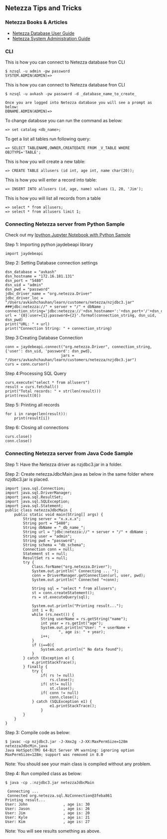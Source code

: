 ## Netezza Tips and Tricks ##
### Netezza Books & Articles ###
- [Netezza Database User Guide](https://github.com/Avkash/mldl/blob/master/pages/docs/books/NetezzaDatabaseUserGuilde.pdf)
- [Netezza System Administration Guide](https://github.com/Avkash/mldl/blob/master/pages/docs/books/NetezzaSystemAdministratorGuide.pdf)

### CLI  ###

This is how you can connect to Netezza database fron CLI
```
$ nzsql -u admin -pw password
SYSTEM.ADMIN(ADMIN)=>
```
This is how you can connect to Netezza database fron CLI
```
$ nzsql -u avkash -pw password -d _database_name_to_create_

Once you are logged into Netezza database you will see a prompt as below:
DBNAME.ADMIN(ADMIN)=>
```
To change databsse you can run the command as below:
```
=> set catalog <db_name>;
```
To get a list all tables run following query:
```
=> SELECT TABLENAME,OWNER,CREATEDATE FROM _V_TABLE WHERE OBJTYPE='TABLE';
```
This is how you will create a new table:
```
=> CREATE TABLE allusers (id int, age int, name char(20));
```
This is how you will enter a record into table:
```
=> INSERT INTO allusers (id, age, name) values (1, 20, 'Jim');
```
This is how you will list all records from a table
```
=> select * from allusers;
=> select * from allusers limit 1;
```


### Connecting Netezza server from Python Sample ###

Check out my [Ipython Jupyter Notebook with Python Sample](https://github.com/Avkash/mldl/blob/master/notebook/utils/Netezza-Connection-Demo.ipynb)

Step 1: Importing python jaydebeapi library
```
import jaydebeapi
```
Step 2: Setting Database connection settings
```
dsn_database = "avkash"            
dsn_hostname = "172.16.181.131" 
dsn_port = "5480"                
dsn_uid = "admin"        
dsn_pwd = "password"      
jdbc_driver_name = "org.netezza.Driver"
jdbc_driver_loc = "/Users/avkashchauhan/learn/customers/netezza/nzjdbc3.jar"
###jdbc:netezza://" + server + "/" + dbName ;
connection_string='jdbc:netezza://'+dsn_hostname+':'+dsn_port+'/'+dsn_database
url = '{0}:user={1};password={2}'.format(connection_string, dsn_uid, dsn_pwd)
print("URL: " + url)
print("Connection String: " + connection_string)
```
Step 3:Creating Database Connection
```
conn = jaydebeapi.connect("org.netezza.Driver", connection_string, {'user': dsn_uid, 'password': dsn_pwd},
                         jars = "/Users/avkashchauhan/learn/customers/netezza/nzjdbc3.jar")
curs = conn.cursor()
```
Step 4:Processing SQL Query
```
curs.execute("select * from allusers")
result = curs.fetchall()
print("Total records: " + str(len(result)))
print(result[0])
```
Step 5: Printing all records
```
for i in range(len(result)):
    print(result[i])
```
Step 6: Closing all connections
```
curs.close()
conn.close()
```

### Connecting Netezza server from Java Code Sample ###

Step 1: Have the Netezza driver as nzjdbc3.jar in a folder.

Step 2: Create netezzaJdbcMain.java as below in the same folder where nzjdbc3.jar is placed.

```
import java.sql.Connection;
import java.sql.DriverManager;
import java.sql.ResultSet;
import java.sql.SQLException;
import java.sql.Statement;
public class netezzaJdbcMain {
    public static void main(String[] args) {
        String server = "x.x.x.x";
        String port = "5480";
        String dbName = "_db_name_";
        String url = "jdbc:netezza://" + server + "/" + dbName ;
        String user = "admin";
        String pwd = "password";
        String schema = "db_schema";
        Connection conn = null;
        Statement st = null;
        ResultSet rs = null;
        try {
            Class.forName("org.netezza.Driver");
            System.out.println(" Connecting ... ");
            conn = DriverManager.getConnection(url, user, pwd);
            System.out.println(" Connected "+conn);
            
            String sql = "select * from allusers";
            st = conn.createStatement();
            rs = st.executeQuery(sql);

            System.out.println("Printing result...");
            int i = 0;
            while (rs.next()) {
                String userName = rs.getString("name");
                int year = rs.getInt("age");
                System.out.println("User: " + userName +
                        ", age is: " + year);
                i++;
            }
            if (i==0){
                System.out.println(" No data found");
            }
        } catch (Exception e) {
            e.printStackTrace();
        } finally {
            try {
                if( rs != null) 
                    rs.close();
                if( st!= null)
                    st.close();
                if( conn != null)
                    conn.close();
            } catch (SQLException e1) {
                    e1.printStackTrace();
                }
        }
    }
}
```
Step 3: Compile code as below:
```
$ javac -cp nzjdbc3.jar -J-Xmx2g -J-XX:MaxPermSize=128m netezzaJdbcMin.java                                                                                                                                
Java HotSpot(TM) 64-Bit Server VM warning: ignoring option MaxPermSize=128m; support was removed in 8.0
```
Note: You should see your main class is compiled without any problem.

Step 4: Run compiled class as below:

```
$ java -cp .:nzjdbc3.jar netezzaJdbcMain

 Connecting ...
 Connected org.netezza.sql.NzConnection@3feba861
Printing result...
User: John                , age is: 30
User: Jason               , age is: 26
User: Jim                 , age is: 20
User: Kyle                , age is: 21
User: Kim                 , age is: 27

```
Note: You will see results something as above. 
